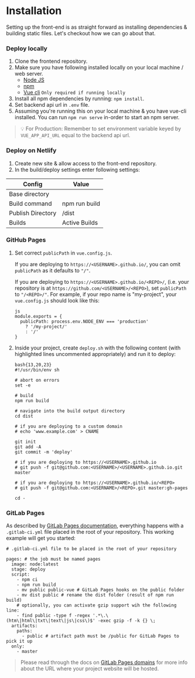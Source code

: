 # Installation
Setting up the front-end is as straight forward as installing dependencies & building static files.
Let's checkout how we can go about that.

### Deploy locally

1. Clone the frontend repository.
2. Make sure you have following installed locally on your local machine / web server.
    - [Node JS](https://nodejs.org/en/download/)
	- [npm](https://www.npmjs.com/get-npm)
	- [Vue cli](https://cli.vuejs.org/guide/installation.html) `Only required if running locally`
3. Install all npm dependencies by running: `npm install`.
4. Set backend api url in `.env` file.
5. Assuming you're running this on your local machine & you have vue-cli installed. You can run `npm run serve` in-order to start an npm server.

> :bulb: For Production: Remember to set environment variable keyed by `VUE_APP_API_URL` equal to the backend api url.

### Deploy on Netlify
1. Create new site & allow access to the front-end repository.
2. In the build/deploy settings enter following settings:

| Config | Value     |
| ---- | ---- |
|Base directory |      |
|Build command | npm run build |
|Publish Directory | /dist |
|Builds | Active Builds |

### GitHub Pages

1. Set correct `publicPath` in `vue.config.js`.

    If you are deploying to `https://<USERNAME>.github.io/`, you can omit `publicPath` as it defaults to `"/"`.

    If you are deploying to `https://<USERNAME>.github.io/<REPO>/`, (i.e. your repository is at `https://github.com/<USERNAME>/<REPO>`), set `publicPath` to `"/<REPO>/"`. For example, if your repo name is "my-project", your `vue.config.js` should look like this:

    ```
    js
    module.exports = {
      publicPath: process.env.NODE_ENV === 'production'
        ? '/my-project/'
        : '/'
    }
    ```

2. Inside your project, create `deploy.sh` with the following content (with highlighted lines uncommented appropriately) and run it to deploy:

    ```
    bash{13,20,23}
    #!/usr/bin/env sh

    # abort on errors
    set -e

    # build
    npm run build

    # navigate into the build output directory
    cd dist

    # if you are deploying to a custom domain
    # echo 'www.example.com' > CNAME

    git init
    git add -A
    git commit -m 'deploy'

    # if you are deploying to https://<USERNAME>.github.io
    # git push -f git@github.com:<USERNAME>/<USERNAME>.github.io.git master

    # if you are deploying to https://<USERNAME>.github.io/<REPO>
    # git push -f git@github.com:<USERNAME>/<REPO>.git master:gh-pages

    cd -
    ```

### GitLab Pages

As described by [GitLab Pages documentation](https://docs.gitlab.com/ee/user/project/pages/), everything happens with a `.gitlab-ci.yml` file placed in the root of your repository. This working example will get you started:

```
# .gitlab-ci.yml file to be placed in the root of your repository

pages: # the job must be named pages
  image: node:latest
  stage: deploy
  script:
    - npm ci
    - npm run build
    - mv public public-vue # GitLab Pages hooks on the public folder
    - mv dist public # rename the dist folder (result of npm run build)
    # optionally, you can activate gzip support wih the following line:
    - find public -type f -regex '.*\.\(htm\|html\|txt\|text\|js\|css\)$' -exec gzip -f -k {} \;
  artifacts:
    paths:
      - public # artifact path must be /public for GitLab Pages to pick it up
  only:
    - master
```

> Please read through the docs on [GitLab Pages domains](https://docs.gitlab.com/ee/user/project/pages/getting_started_part_one.html#gitlab-pages-domain) for more info about the URL where your project website will be hosted.